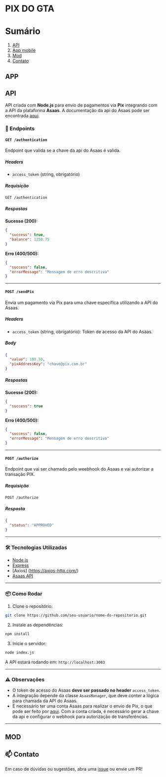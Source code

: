 # PIX DO GTA

# Sumário
1. [API](#api)
2. [App mobile](#app)
3. [Mod](#mod)
4. [Contato](#contato)

## APP

## API

API criada com **Node.js** para envio de pagamentos via **Pix** integrando com a API da plataforma **Asaas**. A documentação da api do Asaas pode ser encontrada [aqui](https://docs.asaas.com/docs).

### 🚀 Endpoints

#### `GET /authentication`

Endpoint que valida se a chave da api do Asaas é valida.

##### Headers
- `access_token` (string, obrigatório)

##### Requisição
```http
GET /authentication
```

##### Respostas

**Sucesso (200):**
```json
{
  "success": true,
  "balance": 1250.75
}
```

**Erro (400/500):**
```json
{
  "success": false,
  "errorMessage": "Mensagem de erro descritiva"
}
```

---

#### `POST /sendPix`

Envia um pagamento via Pix para uma chave específica utilizando a API do Asaas.

##### Headers
- `access_token` (string, obrigatório): Token de acesso da API do Asaas.

##### Body
```json
{
  "value": 100.50,
  "pixAddressKey": "chave@pix.com.br"
}
```

##### Respostas

**Sucesso (200):**
```json
{
  "success": true
}
```

**Erro (400/500):**
```json
{
  "success": false,
  "errorMessage": "Mensagem de erro descritiva"
}
```

---

#### `POST /authorize`

Endpoint que vai ser chamado pelo weebhook do Asaas e vai autorizar a transação PIX.

##### Requisição
```http
POST /authorize
```

##### Resposta
```json
{
  "status": "APPROVED"
}
```

---

### 🛠️ Tecnologias Utilizadas

- [Node.js](https://nodejs.org/)
- [Express](https://expressjs.com/)
- [Axios] (https://axios-http.com/)
- [Asaas API](https://docs.asaas.com/)

---

### 📦 Como Rodar

1. Clone o repositório:
```bash
git clone https://github.com/seu-usuario/nome-do-repositorio.git
```

2. Instale as dependências:
```bash
npm install
```

3. Inicie o servidor:
```bash
node index.js
```

A API estará rodando em: `http://localhost:3003`

---

### ⚠️ Observações

- O token de acesso do Asaas **deve ser passado no header** `access_token`.
- A integração depende da classe `AsaasManager`, que deve conter a lógica para chamada da API do Asaas.
- É necessário ter uma conta Asaas para realizar o envio de Pix, o que pode ser feito por [aqui](https://www.asaas.com/onboarding/createAccount?customerSignUpOriginChannel=DOCUMENTATION). Com a conta criada, é necessário gerar a chave da api e configurar o webhook para autorização de transferências.

---

## MOD

## 📫 Contato

Em caso de dúvidas ou sugestões, abra uma [issue](https://github.com/omateusteles/gta-pix/issues) ou envie um PR!